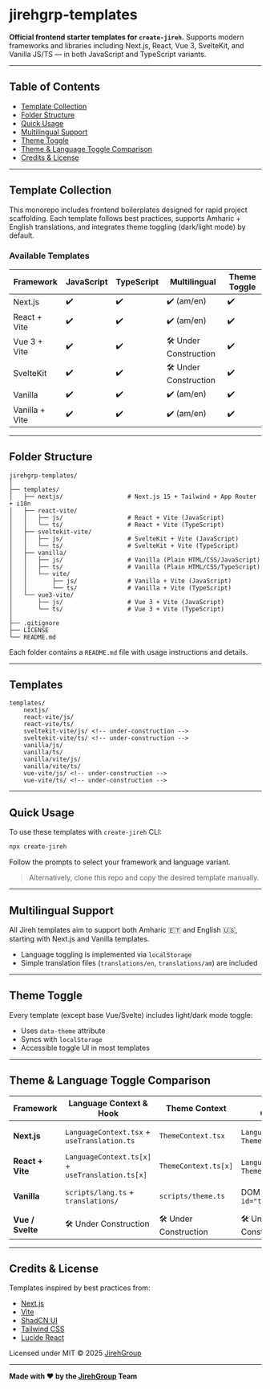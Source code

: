 # jirehgrp-templates

**Official frontend starter templates for `create-jireh`.** Supports modern frameworks and libraries including Next.js, React, Vue 3, SvelteKit, and Vanilla JS/TS — in both JavaScript and TypeScript variants.

---

## Table of Contents

- [Template Collection](#template-collection)
- [Folder Structure](#folder-structure)
- [Quick Usage](#quick-usage)
- [Multilingual Support](#multilingual-support)
- [Theme Toggle](#theme-toggle)
- [Theme & Language Toggle Comparison](#theme--language-toggle-comparison)
- [Credits & License](#credits--license)

---

## Template Collection

This monorepo includes frontend boilerplates designed for rapid project scaffolding. Each template follows best practices, supports Amharic + English translations, and integrates theme toggling (dark/light mode) by default.

### Available Templates

| Framework      | JavaScript | TypeScript | Multilingual     | Theme Toggle        |
| -------------- | ---------- | ---------- | ---------------- | ------------------- |
| Next.js        | ✔️         | ✔️         | ✔️ (am/en)       | ✔️                  |
| React + Vite   | ✔️         | ✔️         | ✔️ (am/en)       | ✔️                  |
| Vue 3 + Vite   | ✔️         | ✔️         | 🛠️ Under Construction | ✔️              |
| SvelteKit      | ✔️         | ✔️         | 🛠️ Under Construction | ✔️              |
| Vanilla        | ✔️         | ✔️         | ✔️ (am/en)       | ✔️                  |
| Vanilla + Vite | ✔️         | ✔️         | ✔️ (am/en)       | ✔️                  |

---

## Folder Structure

```plaintext
jirehgrp-templates/
│
├── templates/
│   ├── nextjs/                  # Next.js 15 + Tailwind + App Router + i18n
│   ├── react-vite/
│   │   ├── js/                  # React + Vite (JavaScript)
│   │   └── ts/                  # React + Vite (TypeScript)
│   ├── sveltekit-vite/
│   │   ├── js/                  # SvelteKit + Vite (JavaScript)
│   │   └── ts/                  # SvelteKit + Vite (TypeScript)
│   ├── vanilla/
│   │   ├── js/                  # Vanilla (Plain HTML/CSS/JavaScript)
│   │   ├── ts/                  # Vanilla (Plain HTML/CSS/TypeScript)
│   │   └── vite/
│   │       ├── js/              # Vanilla + Vite (JavaScript)
│   │       └── ts/              # Vanilla + Vite (TypeScript)
│   └── vue3-vite/
│       ├── js/                  # Vue 3 + Vite (JavaScript)
│       └── ts/                  # Vue 3 + Vite (TypeScript)
│
├── .gitignore
├── LICENSE
└── README.md
```

Each folder contains a `README.md` file with usage instructions and details.

---

## Templates

```
templates/
    nextjs/
    react-vite/js/
    react-vite/ts/
    sveltekit-vite/js/ <!-- under-construction -->
    sveltekit-vite/ts/ <!-- under-construction -->
    vanilla/js/
    vanilla/ts/
    vanilla/vite/js/
    vanilla/vite/ts/
    vue-vite/js/ <!-- under-construction -->
    vue-vite/ts/ <!-- under-construction -->
```

---

## Quick Usage

To use these templates with `create-jireh` CLI:

```bash
npx create-jireh
```

Follow the prompts to select your framework and language variant.

> Alternatively, clone this repo and copy the desired template manually.

---

## Multilingual Support

All Jireh templates aim to support both Amharic 🇪🇹 and English 🇺🇸, starting with Next.js and Vanilla templates.

- Language toggling is implemented via `localStorage`
- Simple translation files (`translations/en`, `translations/am`) are included

---

## Theme Toggle

Every template (except base Vue/Svelte) includes light/dark mode toggle:

- Uses `data-theme` attribute
- Syncs with `localStorage`
- Accessible toggle UI in most templates

---

## Theme & Language Toggle Comparison

| Framework        | Language Context & Hook                             | Theme Context                          | Toggle UI Component                    | Persistence Method                                      |
|------------------|-----------------------------------------------------|----------------------------------------|----------------------------------------|---------------------------------------------------------|
| **Next.js**      | `LanguageContext.tsx` + `useTranslation.ts`         | `ThemeContext.tsx`                     | `LanguageToggle.tsx`, `ThemeToggle.tsx`| `localStorage`, `document.documentElement.lang`, `data-theme` |
| **React + Vite** | `LanguageContext.ts[x]` + `useTranslation.ts[x]`    | `ThemeContext.ts[x]`                   | `LanguageToggle.ts[x]`, `ThemeToggle.ts[x]`| Same as above                                      |
| **Vanilla**      | `scripts/lang.ts` + `translations/`                 | `scripts/theme.ts`                     | DOM buttons with `id="theme-toggle"`   | `localStorage`, `document.documentElement.lang`, `data-theme` |
| **Vue / Svelte** | 🛠️ Under Construction                                | 🛠️ Under Construction                  | 🛠️ Under Construction                  | 🛠️ Under Construction                                     |

---

## Credits & License

Templates inspired by best practices from:

- [Next.js](https://nextjs.org)
- [Vite](https://vitejs.dev)
- [ShadCN UI](https://ui.shadcn.dev/)
- [Tailwind CSS](https://tailwindcss.com)
- [Lucide React](https://lucide.dev)

Licensed under MIT © 2025 [JirehGroup](https://jirehgrp.com)

---

**Made with ❤️ by the [JirehGroup](https://jirehgrp.com) Team**
